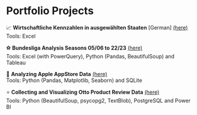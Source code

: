 # Portfolio Projects

📈 <b>Wirtschaftliche Kennzahlen in ausgewählten Staaten</b> [German] [(here)](<Wirtschaftliche Kennzahlen in ausgewählten Staaten/README.md>)\
Tools: Excel

⚽ <b>Bundesliga Analysis Seasons 05/06 to 22/23</b> [(here)](<Bundesliga Analysis Seasons 05-06 to 22-23/README.md>)\
Tools: Excel (with PowerQuery), Python (Pandas, BeautifulSoup) and Tableau

📱 <b>Analyzing Apple AppStore Data</b> [(here)](<Analyzing Apple AppStore Data/README.md>)\
Tools: Python (Pandas, Matplotlib, Seaborn) and SQLite

⭐ <b>Collecting and Visualizing Otto Product Review Data</b> [(here)](<Collecting and Visualizing Otto Product Review Data/README.md>)\
Tools: Python (BeautifulSoup, psycopg2, TextBlob), PostgreSQL and Power BI
